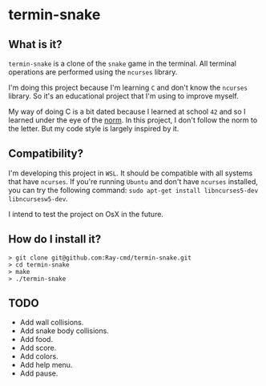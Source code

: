 # termin-snake

## What is it?

`termin-snake` is a clone of the `snake` game in the terminal. All terminal operations are performed using the `ncurses` library.

I'm doing this project because I'm learning `C` and don't know the `ncurses` library. So it's an educational project that I'm using to improve myself.

My way of doing C is a bit dated because I learned at school `42` and so I learned under the eye of the [norm](https://github.com/42School/norminette). In this project, I don't follow the norm to the letter. But my code style is largely inspired by it.

## Compatibility?

I'm developing this project in `WSL`. It should be compatible with all systems that have `ncurses`. If you're running `Ubuntu` and don't have `ncurses` installed, you can try the following command: `sudo apt-get install libncurses5-dev libncursesw5-dev`.

I intend to test the project on OsX in the future.

## How do I install it?

```text
> git clone git@github.com:Ray-cmd/termin-snake.git
> cd termin-snake
> make
> ./termin-snake
```

## TODO

- Add wall collisions.
- Add snake body collisions.
- Add food.
- Add score.
- Add colors.
- Add help menu.
- Add pause.
